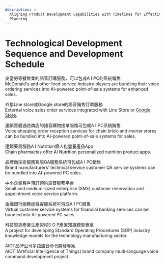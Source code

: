 ```yaml
---
description: >-
  Aligning Product Development Capabilities with Timelines for Effective
  Planning
---
```


# Technological Development Sequence and Development Schedule

麥當勞等餐飲業的語音訂購服務，可以包成A I PC的系統銷售\
McDonald's and other food service industry players are bundling their voice ordering services into AI-powered point-of-sale systems for enhanced sales.

外接Line store或Google store的語音銷售訂單服務\
External voice sales order services integrated with Line Store or [Google Store](https://developers.google.com/actions/food-ordering).

連鎖實體通路商店的語音購物接單服務可包成A I PC系統銷售\
Voice shopping order reception services for chain brick-and-mortar stores can be bundled into AI-powered point-of-sale systems for sales.

連鎖藥局服務A I  Nutrition個人化營養產品App\
Chain pharmacies offer AI Nutrition personalized nutrition product apps.

品牌商技術服務客服QA服務系統可包成A I PC銷售\
Brand manufacturers' technical service customer QA service systems can be bundled into AI-powered PC sales.

中小企業客戶預訂預約語音服務平台\
Small and medium-sized enterprise (SME) customer reservation and appointment voice service platform.

金融銀行服務虛擬客服系統可包成A I PC銷售\
Virtual customer service systems for financial banking services can be bundled into AI-powered PC sales.

科技製造產業生產製程S O P產業知識模型專案\
A project for developing Standard Operating Procedures (SOP) industry knowledge models for the technology manufacturing sector.

AIOT品牌公司多語語音命令開發專案\
AIOT (Artificial Intelligence of Things) brand company multi-language voice command development project.



